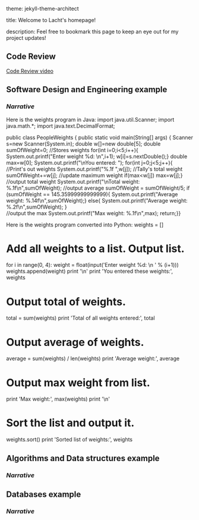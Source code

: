 theme: jekyll-theme-architect 

title: Welcome to Lacht's homepage!

description: Feel free to bookmark this page to keep an eye out for my project updates!

## Code Review 

[Code Review video](https://youtu.be/CKUP-A3HhMI)

## Software Design and Engineering example
### *Narrative*

Here is the weights program in Java:
import java.util.Scanner;
import java.math.*;
import java.text.DecimalFormat;

public class PeopleWeights {
   public static void main(String[] args) {
       Scanner s=new Scanner(System.in);
         double w[]=new double[5];
         double sumOfWeight=0;
         //Stores weights
         for(int i=0;i<5;i++){
            System.out.printf("Enter weight %d: \n",i+1);
            w[i]=s.nextDouble();}
            double max=w[0];
            System.out.printf("\nYou entered: ");
               for(int j=0;j<5;j++){
               //Print's out weights
                  System.out.printf("%.1f ",w[j]);
               //Tally's total weight
                  sumOfWeight+=w[j];
               //update maximum weight
            if(max<w[j])
               max=w[j];}
         //output total weight
         System.out.printf("\nTotal weight: %.1f\n",sumOfWeight);
         //output average
         sumOfWeight = sumOfWeight/5;
         if (sumOfWeight == 145.35999999999999){
					System.out.printf("Average weight: %.14f\n",sumOfWeight);}
				else{
					System.out.printf("Average weight: %.2f\n",sumOfWeight); }                      
         //output the max 
         System.out.printf("Max weight: %.1f\n",max);
      return;}}


Here is the weights program converted into Python:
weights = []
# Add all weights to a list. Output list.
for i in range(0, 4):
    weight = float(input('Enter weight %d: \n ' % (i+1)))
    weights.append(weight)
print '\n'
print 'You entered these weights:', weights
# Output total of weights.
total = sum(weights)
print 'Total of all weights entered:', total
# Output average of weights.
average = sum(weights) / len(weights)
print 'Average weight:', average
# Output max weight from list.
print 'Max weight:', max(weights)
print '\n'
# Sort the list and output it.
weights.sort()
print 'Sorted list of weights:', weights



## Algorithms and Data structures example
### *Narrative*

## Databases example
### *Narrative*

